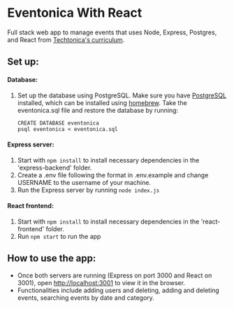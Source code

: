 # Eventonica With React

Full stack web app to manage events that uses Node, Express, Postgres, and React from [Techtonica's curriculum](https://github.com/Techtonica/curriculum/tree/master/projects/eventonica).

## Set up:

#### Database:

1. Set up the database using PostgreSQL. Make sure you have [PostgreSQL](https://wiki.postgresql.org/wiki/Homebrew) installed, which can be installed using [homebrew](https://brew.sh/). Take the eventonica.sql file and restore the database by running:

   ```
   CREATE DATABASE eventonica
   psql eventonica < eventonica.sql 
   ```

#### Express server:

1. Start with `npm install` to install necessary dependencies in the 'express-backend' folder.
2. Create a .env file following the format in .env.example and change USERNAME to the username of your machine. 
3. Run the Express server by running `node index.js`

#### React frontend:

1. Start with `npm install` to install necessary dependencies in the 'react-frontend' folder.
2. Run `npm start` to run the app

## How to use the app:

- Once both servers are running (Express on port 3000 and React on 3001), open [http://localhost:3001](http://localhost:3001/) to view it in the browser.
- Functionalities include adding users and deleting, adding and deleting events, searching events by date and category.

